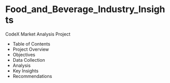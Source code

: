 # Food_and_Beverage_Industry_Insights

CodeX Market Analysis Project
- Table of Contents
- Project Overview
- Objectives
- Data Collection
- Analysis
- Key Insights
- Recommendations
